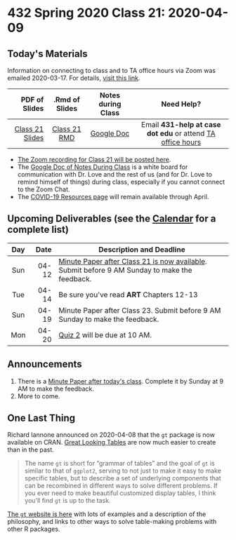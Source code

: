 # 432 Spring 2020 Class 21: 2020-04-09

## Today's Materials

Information on connecting to class and to TA office hours via Zoom was emailed 2020-03-17. For details, [visit this link](https://github.com/THOMASELOVE/2020-432/blob/master/zoom.md). 

PDF of Slides | .Rmd of Slides | Notes during Class | Need Help? 
------------: | :------------------: | :---------------------------: | :------------------------:
[Class 21 Slides](https://github.com/THOMASELOVE/2020-432/blob/master/classes/class21/432_2020_slides21.pdf) | [Class 21 RMD](https://github.com/THOMASELOVE/2020-432/blob/master/classes/class21/432_2020_slides21.Rmd) | [Google Doc](https://docs.google.com/document/d/1VpnXK654mVLJKMnbxMyhvLSEaOwyZhO2itaMf1a3N4U/edit?usp=sharing) | Email **431-help at case dot edu** or attend [TA office hours](https://github.com/THOMASELOVE/2020-432/blob/master/calendar.md#ta-office-hours)

- [The Zoom recording for Class 21 will be posted here]().
- The [Google Doc of Notes During Class](https://docs.google.com/document/d/1VpnXK654mVLJKMnbxMyhvLSEaOwyZhO2itaMf1a3N4U/edit?usp=sharing) is a white board for communication with Dr. Love and the rest of us (and for Dr. Love to remind himself of things) during class, especially if you cannot connect to the Zoom Chat.
- The [COVID-19 Resources page](https://github.com/THOMASELOVE/2020-432/blob/master/covid19resources.md) will remain available through April.

## Upcoming Deliverables (see the [Calendar](https://github.com/THOMASELOVE/2020-432/blob/master/calendar.md) for a complete list)

Day | Date  | Description and Deadline
:--: | ----: | ----------------------------------------------------------------------------------------------
Sun | 04-12 | [Minute Paper after Class 21 is now available](https://bit.ly/432-2020-minute-21). Submit before 9 AM Sunday to make the feedback.
Tue | 04-14 | Be sure you've read **ART** Chapters 12-13
Sun | 04-19 | Minute Paper after Class 23. Submit before 9 AM Sunday to make the feedback.
Mon | 04-20 | [Quiz 2](https://github.com/THOMASELOVE/2020-432/tree/master/quizzes/quiz2) will be due at 10 AM.

## Announcements

1. There is a [Minute Paper after today's class](https://bit.ly/432-2020-minute-21). Complete it by Sunday at 9 AM to make the feedback.
2. More to come.

## One Last Thing

Richard Iannone announced on 2020-04-08 that the `gt` package is now available on CRAN. [Great Looking Tables](https://blog.rstudio.com/2020/04/08/great-looking-tables-gt-0-2/) are now much easier to create than in the past. 

>  The name `gt` is short for “grammar of tables” and the goal of `gt` is similar to that of `ggplot2`, serving to not just to make it easy to make specific tables, but to describe a set of underlying components that can be recombined in different ways to solve different problems. If you ever need to make beautiful customized display tables, I think you’ll find `gt` is up to the task. 

[The `gt` website is here](https://gt.rstudio.com/) with lots of examples and a description of the philosophy, and links to other ways to solve table-making problems with other R packages.
